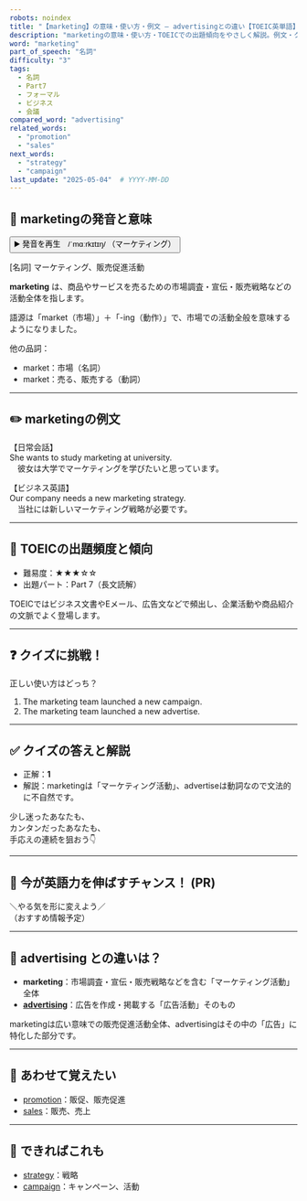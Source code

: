 ```yaml
---
robots: noindex
title: "【marketing】の意味・使い方・例文 ― advertisingとの違い【TOEIC英単語】"
description: "marketingの意味・使い方・TOEICでの出題傾向をやさしく解説。例文・クイズ付きでadvertisingとの違いもわかりやすく学べます。"
word: "marketing"
part_of_speech: "名詞"
difficulty: "3"
tags:
  - 名詞
  - Part7
  - フォーマル
  - ビジネス
  - 会議
compared_word: "advertising"
related_words:
  - "promotion"
  - "sales"
next_words:
  - "strategy"
  - "campaign"
last_update: "2025-05-04"  # YYYY-MM-DD
---
```


## 🔰 marketingの発音と意味

<button class="play-audio" onclick="playTTS('marketing')">
  <span class="play-audio-main">
    ▶️ 発音を再生　/ˈmɑːrkɪtɪŋ/
  </span>
  <span class="play-audio-sub">
    （マーケティング）
  </span>
</button>

[名詞] マーケティング、販売促進活動

**marketing** は、商品やサービスを売るための市場調査・宣伝・販売戦略などの活動全体を指します。

語源は「market（市場）」＋「-ing（動作）」で、市場での活動全般を意味するようになりました。

他の品詞：  
- market：市場（名詞）
- market：売る、販売する（動詞）

---

## ✏️ marketingの例文

【日常会話】  
She wants to study marketing at university.  
　彼女は大学でマーケティングを学びたいと思っています。

【ビジネス英語】  
Our company needs a new marketing strategy.  
　当社には新しいマーケティング戦略が必要です。

---

## 🎯 TOEICの出題頻度と傾向

- 難易度：★★★☆☆
- 出題パート：Part 7（長文読解）

TOEICではビジネス文書やEメール、広告文などで頻出し、企業活動や商品紹介の文脈でよく登場します。

---

## ❓ クイズに挑戦！

正しい使い方はどっち？

1. The marketing team launched a new campaign.  
2. The marketing team launched a new advertise.

---

## ✅ クイズの答えと解説

- 正解：**1**
- 解説：marketingは「マーケティング活動」、advertiseは動詞なので文法的に不自然です。

少し迷ったあなたも、  
カンタンだったあなたも、  
手応えの連続を狙おう👇️

---

## 🚀 今が英語力を伸ばすチャンス！ (PR)

<div class="info-center">
＼やる気を形に変えよう／<br>  
（おすすめ情報予定）
</div>

---

## 🤔  advertising との違いは？

- **marketing**：市場調査・宣伝・販売戦略などを含む「マーケティング活動」全体
- **[advertising](/word/advertising)**：広告を作成・掲載する「広告活動」そのもの

marketingは広い意味での販売促進活動全体、advertisingはその中の「広告」に特化した部分です。

---

## 🧩 あわせて覚えたい

- [promotion](/word/promotion)：販促、販売促進
- [sales](/word/sales)：販売、売上

---

## 📖 できればこれも

- [strategy](/word/strategy)：戦略
- [campaign](/word/campaign)：キャンペーン、活動
<!-- cvid: aid35_bid12 -->
